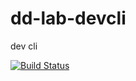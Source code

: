 # dd-lab-devcli
dev cli

[![Build Status](https://ddgranizo.visualstudio.com/dd-lab-devcli/_apis/build/status/ddgranizo.dd-lab-devcli?branchName=master)](https://ddgranizo.visualstudio.com/dd-lab-devcli/_build/latest?definitionId=6&branchName=master)
